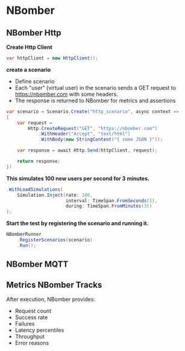 # NBomber

## NBomber Http
**Create Http Client**
```csharp
var httpClient = new HttpClient();
```
**create a scenario**
- Define scenario
- Each "user" (virtual user) in the scenario sends a GET request to https://nbomber.com with some headers.
- The response is returned to NBomber for metrics and assertions
```csharp
var scenario = Scenario.Create("http_scenario", async context =>
{
    var request =
        Http.CreateRequest("GET", "https://nbomber.com")
            .WithHeader("Accept", "text/html")
            .WithBody(new StringContent("{ some JSON }"));

    var response = await Http.Send(httpClient, request);

    return response;
})
```

**This simulates 100 new users per second for 3 minutes.**
```csharp
.WithLoadSimulations(
    Simulation.Inject(rate: 100,
                      interval: TimeSpan.FromSeconds(1),
                      during: TimeSpan.FromMinutes(3))
);

```
**Start the test by registering the scenario and running it.**
```csharp
NBomberRunner
    .RegisterScenarios(scenario)
    .Run();
```

## NBomber MQTT


## Metrics NBomber Tracks
After execution, NBomber provides:
- Request count
- Success rate
- Failures
- Latency percentiles
- Throughput
- Error reasons

